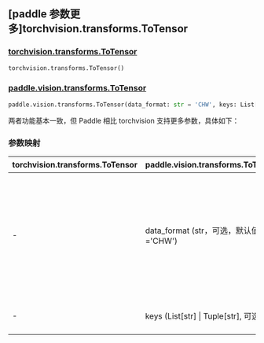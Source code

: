 ## [paddle 参数更多]torchvision.transforms.ToTensor

### [torchvision.transforms.ToTensor](https://pytorch.org/vision/main/generated/torchvision.transforms.ToTensor.html?highlight=totensor#torchvision.transforms.ToTensor)

```python
torchvision.transforms.ToTensor()
```

### [paddle.vision.transforms.ToTensor](https://www.paddlepaddle.org.cn/documentation/docs/zh/develop/api/paddle/vision/transforms/ToTensor_cn.html#totensor)

```python
paddle.vision.transforms.ToTensor(data_format: str = 'CHW', keys: List[str] | Tuple[str] = None)
```

两者功能基本一致，但 Paddle 相比 torchvision 支持更多参数，具体如下：

### 参数映射

| torchvision.transforms.ToTensor | paddle.vision.transforms.ToTensor          | 备注                                                         |
|---------------------------------|--------------------------------------------|--------------------------------------------------------------|
| -                               | data_format (str，可选，默认值='CHW')      | Paddle 特有参数，指定返回的 Tensor 格式，可选 `'CHW'` 或 `'HWC'`。 |
| -                               | keys (List[str] \| Tuple[str], 可选)       | Paddle 特有参数。                       |
